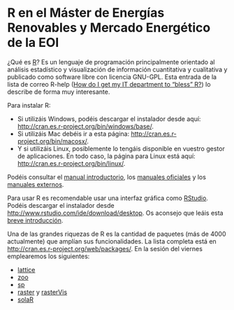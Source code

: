 R en el Máster de Energías Renovables y Mercado Energético de la EOI
======
¿Qué es [R](http://procomun.wordpress.com/2011/02/23/que-es-r/)? 
Es un lenguaje de programación principalmente orientado al análisis estadístico y visualización de información cuantitativa y cualitativa y publicado como software libre con licencia GNU-GPL. 
Esta entrada de la lista de correo R-help ([How do I get my IT department to “bless” R?](http://tolstoy.newcastle.edu.au/R/e6/help/09/02/4456.html)) lo describe de forma muy interesante.

Para instalar R:

* Si utilizáis Windows, podéis descargar el instalador desde aquí: http://cran.es.r-project.org/bin/windows/base/.
* Si utilizáis Mac debéis ir a esta página: http://cran.es.r-project.org/bin/macosx/.
* Y si utilizáis Linux, posiblemente lo tengáis disponible en vuestro gestor de aplicaciones. En todo caso, la página para Linux está aquí: http://cran.es.r-project.org/bin/linux/.

Podéis consultar el [manual introductorio](http://cran.r-project.org/doc/manuals/R-intro.html), los [manuales oficiales](http://cran.r-project.org/manuals.html) y los [manuales externos](http://cran.r-project.org/other-docs.html).

Para usar R es recomendable usar una interfaz gráfica como [RStudio](http://www.rstudio.com/ide/). 
Podéis descargar el instalador desde http://www.rstudio.com/ide/download/desktop. 
Os aconsejo que leáis esta [breve introducción](http://www.rstudio.com/ide/docs/using/source).

Una de las grandes riquezas de R es la cantidad de paquetes (más de 4000 actualmente) que amplían sus funcionalidades. La lista completa está en http://cran.es.r-project.org/web/packages/. En la sesión del viernes emplearemos los siguientes:

* [lattice](http://lattice.r-forge.r-project.org/)
* [zoo](http://cran.es.r-project.org/web/packages/zoo/)
* [sp](http://cran.r-project.org/web/packages/sp/)
* [raster](http://cran.es.r-project.org/web/packages/raster/) y [rasterVis](http://rastervis.r-forge.r-project.org/)
* [solaR](http://solar.r-forge.r-project.org/)